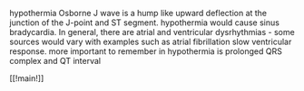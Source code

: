 hypothermia 
Osborne J wave is a hump like upward deflection at the junction of the J-point and ST segment. hypothermia would cause sinus bradycardia. In general, there are atrial and ventricular dysrhythmias - some sources would vary with examples such as atrial fibrillation slow ventricular response. more important to remember in hypothermia is prolonged QRS complex and QT interval 

[[!main!]]
